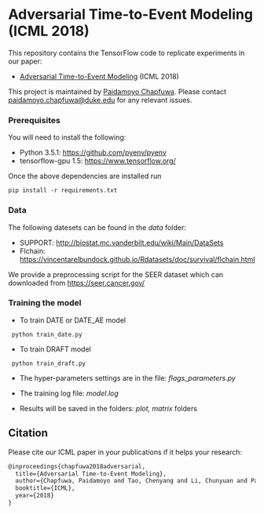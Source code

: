 # Adversarial Time-to-Event Modeling (ICML 2018)

This repository contains the TensorFlow code to replicate experiments in our paper:
 * [Adversarial Time-to-Event Modeling](https://arxiv.org/pdf/1804.03184.pdf) (ICML 2018)
 
This project is maintained by [Paidamoyo Chapfuwa](https://github.com/paidamoyo). Please contact <paidamoyo.chapfuwa@duke.edu> for any relevant issues.


### Prerequisites
You will need to install the following:

- Python 3.5.1: https://github.com/pyenv/pyenv
- tensorflow-gpu 1.5: https://www.tensorflow.org/

Once the above dependencies are installed run

```
pip install -r requirements.txt
```

### Data
The following datesets can be found in the *data* folder:

- SUPPORT: http://biostat.mc.vanderbilt.edu/wiki/Main/DataSets
- Flchain: https://vincentarelbundock.github.io/Rdatasets/doc/survival/flchain.html

We provide a preprocessing script for the SEER dataset which can downloaded from <https://seer.cancer.gov/>

### Training the model

* To train DATE or DATE_AE model

```
 python train_date.py
 ```
 

* To train DRAFT model

```
 python train_draft.py
 ```

* The hyper-parameters settings are in the file: *flags_parameters.py*


* The training log file: *model.log*

* Results will be saved in the folders: *plot, matrix* folders

## Citation 
Please cite our ICML paper in your publications if it helps your research:

```latex
@inproceedings{chapfuwa2018adversarial, 
  title={Adversarial Time-to-Event Modeling},
  author={Chapfuwa, Paidamoyo and Tao, Chenyang and Li, Chunyuan and Page, Courtney and Goldstein, Benjamin and Carin, Lawrence and Henao, Ricardo},
  booktitle={ICML},
  year={2018}
}

